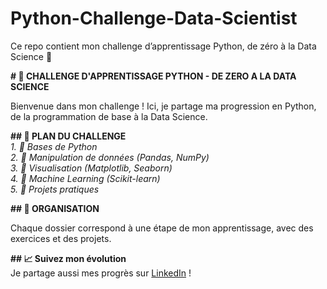 # Python-Challenge-Data-Scientist

Ce repo contient mon challenge d’apprentissage Python, de zéro à la Data Science 🚀

**# 🚀 CHALLENGE D'APPRENTISSAGE PYTHON - DE ZERO A LA DATA SCIENCE**

Bienvenue dans mon challenge ! Ici, je partage ma progression en Python, de la programmation de base à la Data Science.  

**## 📌 PLAN DU CHALLENGE**  
_1. 🔹 Bases de Python  
2. 🔹 Manipulation de données (Pandas, NumPy)  
3. 🔹 Visualisation (Matplotlib, Seaborn)  
4. 🔹 Machine Learning (Scikit-learn)  
5. 🔹 Projets pratiques_ 

**## 📂 ORGANISATION**

Chaque dossier correspond à une étape de mon apprentissage, avec des exercices et des projets.  

**## 📈 Suivez mon évolution**  
Je partage aussi mes progrès sur [LinkedIn](https://www.linkedin.com/in/narcisse-dalko-ab070b2a4 ) !  

